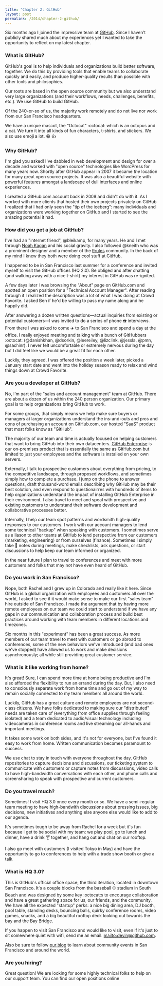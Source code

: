 ```yaml
---
title: "Chapter 2: GitHub"
layout: post
permalink: /2014/chapter-2-github/
---
```


Six months ago I joined the impressive team at [GitHub](https://github.com/about/). Since I haven't publicly shared much about my experiences yet I wanted to take the opportunity to reflect on my latest chapter.

### What is GitHub?

GitHub's goal is to help individuals and organizations build better software, together. We do this by providing tools that enable teams to collaborate quickly and easily, and produce higher-quality results than possible with other tools and philosophies.

Our roots are based in the open source community but we also understand very large organizations (and their workflows, needs, challenges, benefits, etc.). We use GitHub to build GitHub.

Of the 240-or-so of us, the majority work remotely and do not live nor work from our San Francisco headquarters.

We have a unique mascot, the "Octocat" :octocat: which is an octopus and a cat. We turn it into all kinds of fun characters, t-shirts, and stickers. We also use emoji a lot. :grin: :thumbsup:

### Why GitHub?

I'm glad you asked! I've dabbled in web development and design for over a decade and worked with "open source" technologies like WordPress for many years now. Shortly after GitHub appear in 2007 it became _the_ location for many great open source projects. It was also a beautiful website with powerful features amongst a landscape of dull interfaces and online experiences.

I created a GitHub.com account back in 2008 and didn't do with it. As I worked with more clients that hosted their own projects privately on GitHub I realized that I had only seen the "tip of the iceberg": many individuals and organizations were working together on GitHub and I started to see the amazing potential it had.

### How did you get a job at GitHub?

I've had an "internet friend", @bleikamp, for many years. He and I met  through [Noah Kagan](https://okdork.com/) and his social gravity. I also followed @kneith who was a prominent designer and a member of the [9rules](http://9rules.com) community. In the back of my mind I knew they both were doing cool stuff at GitHub.

I happened to be in San Francisco last summer for a conference and invited myself to visit the GitHub offices (HQ 2.0). Be obliged and after chatting (and walking away with a nice t-shirt) my interest in GitHub was re-ignited.

A few days later I was browsing the "About" page on GitHub.com and spotted an open position for a "Technical Account Manager". After reading through it I realized the description was a lot of what I was doing at Crowd Favorite. I asked Ben if he'd be willing to pass my name along and he happily did.

After answering a dozen written questions—actual inquiries from existing or potential customers—I was invited to do a series of phone :phone: interviews. From there I was asked to come :airplane: to San Francisco and spend a day at the office. I really enjoyed meeting and talking with a bunch of GitHubbers :octocat: (@danishkhan, @dsorkin, @leereiley, @lizclink, @jessla, @pmn, @sachinr). I never felt uncomfortable or extremely nervous during the day but I did feel like we would be a great fit for each other.

Luckily, they agreed. I was offered the position a week later, picked a January start date and went into the holiday season ready to relax and wind things down at Crowd Favorite.

### Are you a developer at GitHub?

No, I'm part of the "sales and account management" team at GitHub. There are about a dozen of us within the 240 person organization. Our primary goal is to help organizations bring GitHub to work.

For some groups, that simply means we help make sure buyers or managers at larger organizations understand the ins-and-outs and pros and cons of purchasing an account on [GitHub.com](https://github.com/), our hosted "SaaS" product that most folks know as "GitHub".

The majority of our team and time is actually focused on helping customers that want to bring GitHub into their own datacenters. [GitHub Enterprise](https://enterprise.github.com/) is our on-premises product that is essentially the same as GitHub.com but limited to just your employees and the software is installed on your own servers.

Externally, I talk to prospective customers about everything from pricing, to the competitive landscape, through proposed workflows, and sometimes simply how to complete a purchase. I jump on the phone to answer questions, draft thousand-word emails describing why GitHub may be their best solution, and even respond to questionairres with hundreds of items to help organizations understand the impact of installing GitHub Enterprise in their environment. I also travel to meet and speal with prospective and existing customers to understand their software development and collaborative processes better.

Internally, I help our team spot patterns and wordsmith high-quality responses to our customers. I work with our account managers to lend some technical "backup" when speaking with customers. I sometimes serve as a liason to other teams at GitHub to lend perspective from our customers (marketing, engineering) or from ourselves (finance). Sometimes I simply take :pencil: notes during meetings, make checklists, ask questions, or start discussions to help keep our team informed or organized.

In the near future I plan to travel to conferences and meet with more customers and folks that may not have even heard of GitHub.

### Do you work in San Francisco?

Nope, both Rachel and I grew up in Colorado and really like it here. Since GitHub is a global organization with employees and customers all over the world, I asked to see if it would make sense to make our first "sales team" hire outside of San Francisco. I made the argument that by having more remote employees on our team we could start to understand if we have any gaps in our communication and collaboration process and build best practices around working with team members in different locations and timezones.

Six months in this "experiment" has been a great success. As more members of our team travel to meet with customers or go abroad to conferences, some of the new behaviors we've introduced (and bad ones we've stopped) have allowed us to work and make decisions asynchronously; all while still providing great customer service.

### What is it like working from home?

It's great! Sure, I can spend more time at home being productive and I'm also afforded the flexibility to run an errand during the day. But, I also need to consciously separate work from home time and go out of my way to remain socially  connected to my team members all around the world.

Luckily, GitHub has a great culture and remote employees are not second-class citizens. We have folks dedicated to making sure our "distributed" needs are taken care of (everything from office supplies through feeling isolated) and a team dedicated to audio/visual technology including videocameras in conference rooms and live streaming our all-hands and important meetings.

It takes some work on both sides, and it's not for everyone, but I've found it easy to work from home. Written communication becomes paramount to success.

We use chat to stay in touch with everyone throughout the day, GitHub repositories to capture decisions and discussions, our ticketing system to communicate with customers or capture notes from discussions, video calls to have high-bandwidth conversations with each other, and phone calls and screensharing to speak with prospective and current customers.

### Do you travel much?

Sometimes! I visit HQ 3.0 once every month or so. We have a semi-regular team meeting to have high-bandwith discussions about pressing issues, big decisions, new initiatives and anything else anyone else would like to add to our agenda.

It's sometimes tough to be away from Rachel for a week but it's fun because I get to be social with my team: we play pool, go to lunch and dinner, have a drink :cocktail: together, and hang out and chat on our rooftop.

I also go meet with customers (I visited Tokyo in May) and have the opportunity to go to conferences to help with a trade show booth or give a talk.

### What is HQ 3.0?

This is GitHub's official office space, the third iteration, located in downtown San Francisco. It's a couple blocks from the baseball :baseball: stadium in South Beach and was designed by some key :octocat:s to encourage collaboration and have a great gathering space for us, our friends, and the community. We have all the expected "startup" perks: a nice big dining area, DJ booth, pool table, standing desks, bouncing balls, quirky conference rooms, video games, snacks, and a big beautiful rooftop deck looking out towards the bay and the Bay Bridge.

If you happen to visit San Francisco and would like to visit, even if it's just to sit somewhere quiet with wifi, send me an email: [mailto:devin@github.com](devin@github.com).

Also be sure to follow [our blog](https://github.com/blog/meetups/) to learn about community events in San Francisco and around the world.

### Are you hiring?

Great question! We are looking for some highly technical folks to help on our support team. You can find our open positions online
